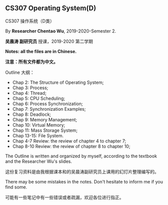 ## CS307 Operating System(D)

CS307 操作系统（D类）

By **Researcher Chentao Wu**, 2019-2020-Semester 2.

**吴晨涛 副研究员** 授课，2019-2020 第二学期

**Notes: all the files are in Chinese.**

**注意：所有文件都为中文。** 

Outline 大纲：

- Chap 2: The Structure of Operating System;
- Chap 3: Process;
- Chap 4: Thread;
- Chap 5: CPU Scheduling;
- Chap 6: Process Synchronization;
- Chap 7: Synchronization Examples;
- Chap 8: Deadlock;
- Chap 9: Memory Management;
- Chap 10: Virtual Memory;
- Chap 11: Mass Storage System;
- Chap 13-15: File System.
- Chap 4-7 Review: the review of chapter 4 to chapter 7;
- Chap 8-10 Review: the review of chapter 8 to chapter 10;

The Outline is written and organized by myself, according to the textbook and the Researcher Wu's slides.

这份复习资料是由我根据课本和的吴晨涛副研究员上课用的幻灯片整理编写的。

There may be some mistakes in the notes. Don't hesitate to inform me if you find some.

可能有一些笔记中有一些错误或者疏漏，欢迎各位进行指正。


